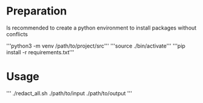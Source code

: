 

# Preparation
Is recommended to create a python environment to install packages without conflicts

'''python3 -m venv /path/to/project/src'''
'''source ./bin/activate'''
'''pip install -r requirements.txt'''

# Usage
'''
./redact_all.sh ./path/to/input ./path/to/output
'''
